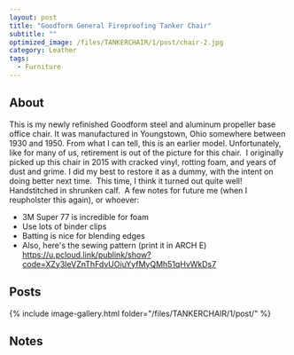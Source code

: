 ```yaml
---
layout: post
title: "Goodform General Fireproofing Tanker Chair"
subtitle: "" 
optimized_image: /files/TANKERCHAIR/1/post/chair-2.jpg
category: Leather
tags:
  - Furniture
---
```


## About

This is my newly refinished Goodform steel and aluminum propeller base office chair. It was manufactured in Youngstown, Ohio somewhere between 1930 and 1950. From what I can tell, this is an earlier model. Unfortunately, like for many of us, retirement is out of the picture for this chair.⁠
⁠
I originally picked up this chair in 2015 with cracked vinyl, rotting foam, and years of dust and grime. I did my best to restore it as a dummy, with the intent on doing better next time.⁠
⁠
This time, I think it turned out quite well! Handstitched in shrunken calf.⁠
⁠
A few notes for future me (when I reupholster this again), or whoever:⁠
⁠
- 3M Super 77 is incredible for foam⁠
- Use lots of binder clips⁠
- Batting is nice for blending edges⁠
- Also, here's the sewing pattern (print it in ARCH E) https://u.pcloud.link/publink/show?code=XZy3IeVZnThFdvUOiuYyfMyQMh51qHvWkDs7⁠


## Posts

{% include image-gallery.html folder="/files/TANKERCHAIR/1/post/" %}

## Notes
